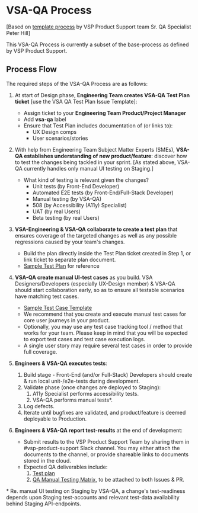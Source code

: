 # VSA-QA Process

\[Based on [template process](https://github.com/department-of-veterans-affairs/vets.gov-team/blob/master/Practice%20Areas/QA/QA_Testing_Matrix_Template.xlsx) by VSP Product Support team Sr. QA Specialist Peter Hill]

This VSA-QA Process is currently a subset of the base-process as defined by VSP Product Support.

## Process Flow

The required steps of the VSA-QA Process are as follows:

1. At start of Design phase, **Engineering Team creates VSA-QA Test Plan ticket** \[use the VSA QA Test Plan Issue Template]:
    - Assign ticket to your **Engineering Team Product/Project Manager**
    - Add **vsa-qa** label
    - Ensure that Test Plan includes documentation of (or links to):
        - UX Design comps
        - User scenarios/stories

1. With help from Engineering Team Subject Matter Experts (SMEs), **VSA-QA establishes understanding of new product/feature**: discover how to test the changes being tackled in your sprint. \[As stated above, VSA-QA currently handles only manual UI testing on Staging.]
    - What kind of testing is relevant given the changes?
        - Unit tests (by Front-End Developer)
        - Automated E2E tests (by Front-End/Full-Stack Developer)
        - Manual testing (by VSA-QA)
        - 508 (by Accessibility (A11y) Specialist)
        - UAT (by real Users)
        - Beta testing (by real Users)

1. **VSA-Engineering & VSA-QA collaborate to create a test plan** that ensures coverage of the targeted changes as well as any possible regressions caused by your team's changes.
    - Build the plan directly inside the Test Plan ticket created in Step 1, or link ticket to separate plan document.
    - [Sample Test Plan](https://docs.google.com/document/d/10dYOWyHSTGB_gKiPZSdcdq6fwjrlRhBsK3yUIyS3Gc0/edit) for reference

1. **VSA-QA create manual UI-test cases** as you build.  VSA Designers/Developers (especially UX-Design member) & VSA-QA should start collaboration early, so as to ensure all testable scenarios have matching test cases. 
    - [Sample Test Case Template](https://drive.google.com/open?id=1Tkim8srrMdDMztG0Du_yZ60DYgVOJPLk)
    - We recommend that you create and execute manual test cases for core user journeys in your product.
    - Optionally, you may use any test case tracking tool / method that works for your team.  Please keep in mind that you will be expected to export test cases and test case execution logs.
    - A single user story may require several test cases in order to provide full coverage.

1. **Engineers & VSA-QA executes tests**:
    1. Build stage - Front-End (and/or Full-Stack) Developers should create & run local unit-/e2e-tests during development.
    2. Validate phase (once changes are deployed to Staging):
        1. A11y Specialist performs accessibility tests.
        2. VSA-QA performs manual tests\*.
    3. Log defects.
    4. Iterate until bugfixes are validated, and product/feature is deemed deployable to Production.

1. **Engineers & VSA-QA report test-results** at the end of development:
    - Submit results to the VSP Product Support Team by sharing them in #vsp-product-support Slack channel. You may either attach the documents to the channel, or provide shareable links to documents stored in the cloud.
    - Expected QA deliverables include:
        1. [Test plan](https://drive.google.com/open?id=1wIopTHMqKmRhhl92H5CogKQP4iYmjZjR)
        1. [QA Manual Testing Matrix](https://github.com/department-of-veterans-affairs/va.gov-team/blob/master/teams/vsa/teams/qa/QA_Testing_Matrix_Template.xlsx?raw=true), to be attached to both Issues & PR.




\* Re. manual UI testing on Staging by VSA-QA, a change's test-readiness depends upon Staging test-accounts and relevant test-data availability behind Staging API-endpoints.
